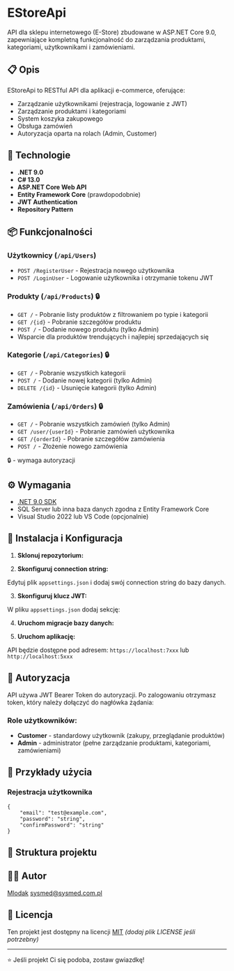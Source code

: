 ﻿# EStoreApi

API dla sklepu internetowego (E-Store) zbudowane w ASP.NET Core 9.0, zapewniające kompletną funkcjonalność do zarządzania produktami, kategoriami, użytkownikami i zamówieniami.

## 📋 Opis

EStoreApi to RESTful API dla aplikacji e-commerce, oferujące:
- Zarządzanie użytkownikami (rejestracja, logowanie z JWT)
- Zarządzanie produktami i kategoriami
- System koszyka zakupowego
- Obsługa zamówień
- Autoryzacja oparta na rolach (Admin, Customer)

## 🚀 Technologie

- **.NET 9.0**
- **C# 13.0**
- **ASP.NET Core Web API**
- **Entity Framework Core** (prawdopodobnie)
- **JWT Authentication**
- **Repository Pattern**

## 📦 Funkcjonalności

### Użytkownicy (`/api/Users`)
- `POST /RegisterUser` - Rejestracja nowego użytkownika
- `POST /LoginUser` - Logowanie użytkownika i otrzymanie tokenu JWT

### Produkty (`/api/Products`) 🔒
- `GET /` - Pobranie listy produktów z filtrowaniem po typie i kategorii
- `GET /{id}` - Pobranie szczegółów produktu
- `POST /` - Dodanie nowego produktu (tylko Admin)
- Wsparcie dla produktów trendujących i najlepiej sprzedających się

### Kategorie (`/api/Categories`) 🔒
- `GET /` - Pobranie wszystkich kategorii
- `POST /` - Dodanie nowej kategorii (tylko Admin)
- `DELETE /{id}` - Usunięcie kategorii (tylko Admin)

### Zamówienia (`/api/Orders`) 🔒
- `GET /` - Pobranie wszystkich zamówień (tylko Admin)
- `GET /user/{userId}` - Pobranie zamówień użytkownika
- `GET /{orderId}` - Pobranie szczegółów zamówienia
- `POST /` - Złożenie nowego zamówienia

🔒 - wymaga autoryzacji

## ⚙️ Wymagania

- [.NET 9.0 SDK](https://dotnet.microsoft.com/download/dotnet/9.0)
- SQL Server lub inna baza danych zgodna z Entity Framework Core
- Visual Studio 2022 lub VS Code (opcjonalnie)

## 🔧 Instalacja i Konfiguracja

1. **Sklonuj repozytorium:**

2. **Skonfiguruj connection string:**

Edytuj plik `appsettings.json` i dodaj swój connection string do bazy danych.

3. **Skonfiguruj klucz JWT:**

W pliku `appsettings.json` dodaj sekcję:

4. **Uruchom migracje bazy danych:**

5. **Uruchom aplikację:**

API będzie dostępne pod adresem: `https://localhost:7xxx` lub `http://localhost:5xxx`

## 🔑 Autoryzacja

API używa JWT Bearer Token do autoryzacji. Po zalogowaniu otrzymasz token, który należy dołączyć do nagłówka żądania:

### Role użytkowników:
- **Customer** - standardowy użytkownik (zakupy, przeglądanie produktów)
- **Admin** - administrator (pełne zarządzanie produktami, kategoriami, zamówieniami)

## 📝 Przykłady użycia

### Rejestracja użytkownika
````````
{
	"email": "test@example.com",
	"password": "string",
	"confirmPassword": "string"
}
````````

## 📂 Struktura projektu


## 👨‍💻 Autor

[Mlodak](https://github.com/Mlodak) sysmed@sysmed.com.pl

## 📄 Licencja

Ten projekt jest dostępny na licencji [MIT](LICENSE) _(dodaj plik LICENSE jeśli potrzebny)_

---

⭐ Jeśli projekt Ci się podoba, zostaw gwiazdkę!
